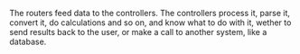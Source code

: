 The routers feed data to the controllers. The controllers process it, parse it, convert it, do calculations and so on, and know what to do with it, wether to send results back to the user, or make a call to another system, like a database.